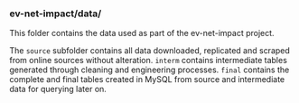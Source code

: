 ### ev-net-impact/data/

This folder contains the data used as part of the ev-net-impact project.

The `source` subfolder contains all data downloaded, replicated and scraped from online sources without alteration. `interm` contains intermediate tables generated through cleaning and engineering processes. `final` contains the complete and final tables created in MySQL from source and intermediate data for querying later on.









